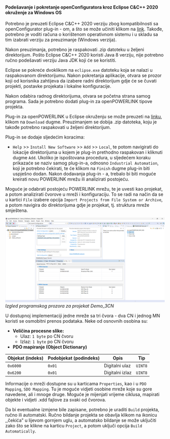 #### Podešavanje i pokretanje openConfiguratora kroz Eclipse C&C++ 2020 okruženje za Windows OS

Potrebno je preuzeti Eclipse C&C++ 2020 verziju zbog kompatibilnosti sa openConfigurator plug-in - om, a što se može učiniti klikom na [link](https://www.eclipse.org/downloads/packages/release/2020-03/r). Takođe, potrebno je voditi računa o korištenom operativnom sistemu i u skladu sa tim izabrati verziju za preuzimanje (Windows verzija). 

Nakon preuzimanja, potrebno je raspakovati .zip datoteku u željeni direktorijum. Pošto Eclipse C&C++ 2020 koristi Java 8 verziju, nije potrebno ručno podešavati verziju Java JDK koji će se koristiti. 

Eclipse se pokreće dvoklikom na `eclipse.exe` datoteku koja se nalazi u raspakovanom direktorijumu. Nakon pokretanja aplikacije, otvara se prozor koji od korisnika zahtijeva da izabere radni direktorijum gdje će se čuvati projekti, postavke projekata i lokalne konfiguracije. 

Nakon odabira radnog direktorijuma, otvara se početna strana samog programa. Sada je potrebno dodati plug-in za openPOWERLINK tipove projekta. 

Plug-in za openPOWERLINK u Eclipse okruženju se može preuzeti na [linku](https://sourceforge.net/projects/openconf/), klikom na `Download` dugme. Preuzimanjem se dobija .zip datoteka, koju je takođe potrebno raspakovati u željeni direktorijum.

Plug-in se dodaje sljedećim koracima:
- `Help` >> `Install New Software` >> `Add` >> `Local`, te potom navigirati do lokacije direktorijuma u kojem je plug-in prethodno raspakovan i kliknuti dugme `Add`. Ukoliko je ispoštovana procedura, u sljedećem koraku prikazaće se naziv samog plug-in-a, odnosno `Industrial Automation`, koji je potrebno čekirati, te će klikom na `Finish` dugme plug-in biti uspješno dodan.
Nakon dodavanja plug-in - a, trebalo bi biti moguće kreirati novu POWERLINK mrežu ili analizirati postojeću. 

Moguće je odabrati postojeću POWERLINK mrežu, te je uvesti kao projekat, a potom analizirati čvorove u mreži i konfiguraciju. To se radi na način da se u kartici `File` izabere opcija `Import Projects from File System or Archive`, a potom navigira do direktorijuma gdje je projekat, tj. struktura mreže smještena. 

![eclipse-project-view](/imgs/eclipse-project-view.png)
_Izgled programskog prozora za projekat Demo_3CN_

U dostupnoj implementaciji jedne mreže sa tri čvora - dva CN i jednog MN koristi se osmobitni prenos podataka. Neke od osnovnih osobina su: 
- **Veličina procesne slike:**
  - Ulaz: `1 byte` po CN čvoru
  - Izlaz: `1 byte` po CN čvoru
- **PDO mapiranje (Object Dictionary)**

| Objekat (indeks)        | Podobjekat (podindeks) | Opis                      | Tip    |
|----------------|-----------|---------------------------|--------|
| `0x6000`       | `0x01`    | Digitalni ulaz   | `UINT8` |
| `0x6200`       | `0x01`    | Digitalni izlaz | `UINT8` |

Informacije o mreži dostupne su u karticama `Properties`, kao i u `PDO Mapping`, `SDO Mapping`. Tu je moguće vidjeti osobine mreže koje su gore navedene, ali i mnoge druge. Moguće je mijenjati vrijeme ciklusa, mapirati objekte i vidjeti .xdd fajlove za svaki od čvorova.

Da bi eventualne izmjene bile zapisane, potrebno je uraditi `Build` projekta, ručno ili automatski. Ručno bildanje projekta se obavlja klikom na ikonicu ,,čekića" u lijevom gornjem uglu, a automatsko bildanje se može uključiti zako što se klikne na karticu `Project`, a potom uključi opcija `Build Automatically`. 

